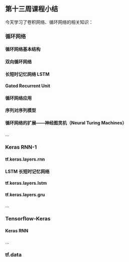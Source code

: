 ## 第十三周课程小结
今天学习了卷积网络、循环网络的相关知识：

### 循环网络
#### 循环网络基本结构
#### 双向循环网络
#### 长短时记忆网络 LSTM
#### Gated Recurrent Unit
#### 循环网络应用
#### 序列对序列模型
#### 循环网络的扩展——神经图灵机（Neural Turing Machines）
...
### Keras RNN-1
#### tf.keras.layers.rnn
#### LSTM 长短时记忆网络
#### tf.keras.layers.lstm
#### tf.keras.layers.gru
...
### Tensorflow-Keras
#### Keras RNN 
...
### tf.data
